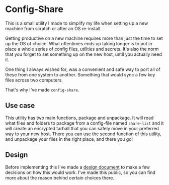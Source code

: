 # Config-Share

This is a small utility I made to simplify my life when setting up a new machine from scratch or after an OS re-install.

Getting productive on a new machine requires more than just the time to set up the OS of choice. What oftentimes ends up taking longer is to put in place a whole series of config files, utilities and secrets. It's also the norm that you forget to set something up on the new host, until you actually need it.

One thing I always wished for, was a convenient and safe way to port all of these from one system to another.
Something that would sync a few key files across two computers.

That's why I've made `config-share`.

## Use case

This utility has two main functions, package and unpackage.
It will read what files and folders to package from a config-file named `share-list` and it will create an encrypted tarball
that you can safely move in your preferred way to your new host.
There you can use the second function of this utility, and unpackage your files in the right place, and there you go!

## Design

Before implementing this I've made a [design document](https://docs.google.com/document/d/1nozNUEjZdoYd6zofQ-hIk-OXXuxmcxDcvMnfd2KUuf0/edit?usp=sharing) to make a few decisions on how this would work.
I've made this public, so you can find more about the reason behind certain choices there.
